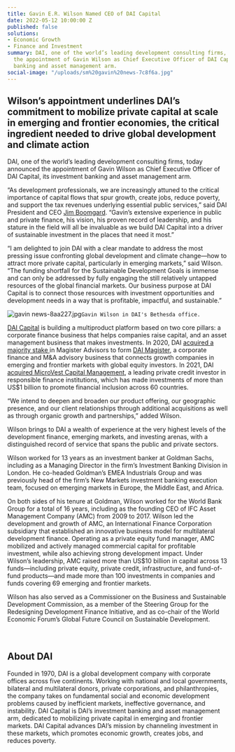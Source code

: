 ```yaml
---
title: Gavin E.R. Wilson Named CEO of DAI Capital
date: 2022-05-12 10:00:00 Z
published: false
solutions:
- Economic Growth
- Finance and Investment
summary: DAI, one of the world’s leading development consulting firms, today announced
  the appointment of Gavin Wilson as Chief Executive Officer of DAI Capital, its investment
  banking and asset management arm.
social-image: "/uploads/sm%20gavin%20news-7c8f6a.jpg"
---
```


## Wilson’s appointment underlines DAI’s commitment to mobilize private capital at scale in emerging and frontier economies, the critical ingredient needed to drive global development and climate action

DAI, one of the world’s leading development consulting firms, today announced the appointment of Gavin Wilson as Chief Executive Officer of DAI Capital, its investment banking and asset management arm.

“As development professionals, we are increasingly attuned to the critical importance of capital flows that spur growth, create jobs, reduce poverty, and support the tax revenues underlying essential public services,” said DAI President and CEO [Jim Boomgard](https://www.dai.com/who-we-are/leadership/james-boomgard). “Gavin’s extensive experience in public and private finance, his vision, his proven record of leadership, and his stature in the field will all be invaluable as we build DAI Capital into a driver of sustainable investment in the places that need it most.”

“I am delighted to join DAI with a clear mandate to address the most pressing issue confronting global development and climate change—how to attract more private capital, particularly in emerging markets,” said Wilson. “The funding shortfall for the Sustainable Development Goals is immense and can only be addressed by fully engaging the still relatively untapped resources of the global financial markets. Our business purpose at DAI Capital is to connect those resources with investment opportunities and development needs in a way that is profitable, impactful, and sustainable.”

![gavin news-8aa227.jpg](/uploads/gavin%20news-8aa227.jpg)`Gavin Wilson in DAI's Bethesda office.` 
 
[DAI Capital](https://www.dai.com/our-work/solutions/dai-capital) is building a multiproduct platform based on two core pillars: a corporate finance business that helps companies raise capital, and an asset management business that makes investments. In 2020, DAI [acquired a majority stake ](https://www.dai.com/news/dai-magister-the-leading-capital-advisor-and-investment-bank-for-international-and-emerging-markets)in Magister Advisors to form [DAI Magister](https://www.daimagister.com/), a corporate finance and M&A advisory business that connects growth companies in emerging and frontier markets with global equity investors. In 2021, DAI [acquired MicroVest Capital Management](https://www.dai.com/news/dai-acquires-international-asset-management-firm-microvest), a leading private credit investor in responsible finance institutions, which has made investments of more than US$1 billion to promote financial inclusion across 60 countries. 
 
“We intend to deepen and broaden our product offering, our geographic presence, and our client relationships through additional acquisitions as well as through organic growth and partnerships,” added Wilson.

Wilson brings to DAI a wealth of experience at the very highest levels of the development finance, emerging markets, and investing arenas, with a distinguished record of service that spans the public and private sectors. 

Wilson worked for 13 years as an investment banker at Goldman Sachs, including as a Managing Director in the firm’s Investment Banking Division in London. He co-headed Goldman’s EMEA Industrials Group and was previously head of the firm’s New Markets investment banking execution team, focused on emerging markets in Europe, the Middle East, and Africa.

On both sides of his tenure at Goldman, Wilson worked for the World Bank Group for a total of 16 years, including as the founding CEO of IFC Asset Management Company (AMC) from 2009 to 2017. Wilson led the development and growth of AMC, an International Finance Corporation subsidiary that established an innovative business model for multilateral development finance. Operating as a private equity fund manager, AMC mobilized and actively managed commercial capital for profitable investment, while also achieving strong development impact. Under Wilson’s leadership, AMC raised more than US$10 billion in capital across 13 funds—including private equity, private credit, infrastructure, and fund-of-fund products—and made more than 100 investments in companies and funds covering 69 emerging and frontier markets.

Wilson has also served as a Commissioner on the Business and Sustainable Development Commission, as a member of the Steering Group for the Redesigning Development Finance Initiative, and as co-chair of the World Economic Forum’s Global Future Council on Sustainable Development.

<aside style="margin-top: 4rem;">
  <h2>About DAI</h2>
  
  <p>Founded in 1970, DAI is a global development company with corporate offices across five continents. Working with national and local governments, bilateral and multilateral donors, private corporations, and philanthropies, the company takes on fundamental social and economic development problems caused by inefficient markets, ineffective governance, and instability. DAI Capital is DAI’s investment banking and asset management arm, dedicated to mobilizing private capital in emerging and frontier markets. DAI Capital advances DAI’s mission by channeling investment in these markets, which promotes economic growth, creates jobs, and reduces poverty.</p>
</aside>